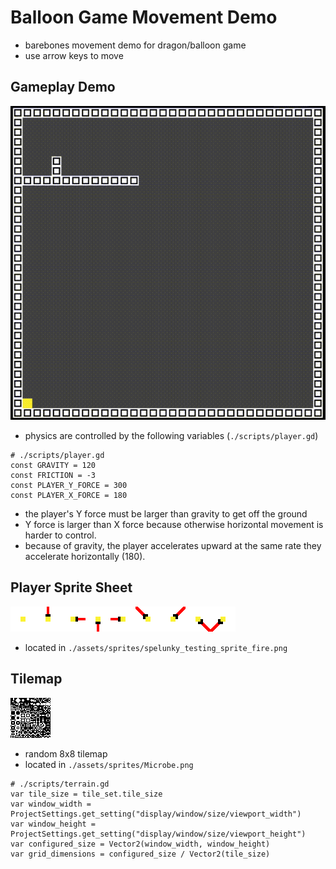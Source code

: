 # Balloon Game Movement Demo
- barebones movement demo for dragon/balloon game
- use arrow keys to move

## Gameplay Demo
![](./docs/output.gif)
- physics are controlled by the following variables (`./scripts/player.gd`)
```gdscript
# ./scripts/player.gd
const GRAVITY = 120
const FRICTION = -3
const PLAYER_Y_FORCE = 300
const PLAYER_X_FORCE = 180
```
- the player's Y force must be larger than gravity to get off the ground
- Y force is larger than X force because otherwise horizontal movement is harder to control.
- because of gravity, the player accelerates upward at the same rate they accelerate horizontally (180).

## Player Sprite Sheet
![](./assets/sprites/spelunky_testing_sprite_fire.png)
- located in `./assets/sprites/spelunky_testing_sprite_fire.png`

## Tilemap
![](./assets/sprites/Microbe.png)
- random 8x8 tilemap
- located in `./assets/sprites/Microbe.png`
```gdscript
# ./scripts/terrain.gd
var tile_size = tile_set.tile_size
var window_width = ProjectSettings.get_setting("display/window/size/viewport_width")
var window_height = ProjectSettings.get_setting("display/window/size/viewport_height")
var configured_size = Vector2(window_width, window_height)
var grid_dimensions = configured_size / Vector2(tile_size)
```
